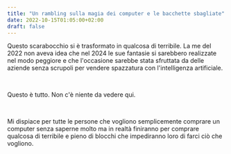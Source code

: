 ```yaml
---
title: "Un rambling sulla magia dei computer e le bacchette sbagliate"
date: 2022-10-15T01:05:00+02:00
draft: false
---
```


Questo scarabocchio si è trasformato in qualcosa di terribile. La me del 2022 non aveva idea che nel 2024 le sue fantasie si sarebbero realizzate nel modo peggiore e che l'occasione sarebbe stata sfruttata da delle aziende senza scrupoli per vendere spazzatura con l'intelligenza artificiale.

&nbsp;

Questo è tutto. Non c'è niente da vedere qui.

&nbsp;

Mi dispiace per tutte le persone che vogliono semplicemente comprare un computer senza saperne molto ma in realtà finiranno per comprare qualcosa di terribile e pieno di blocchi che impediranno loro di farci ciò che vogliono.